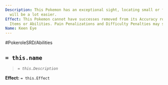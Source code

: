 ```yaml
---
Description: This Pokemon has an exceptional sight, locating small or far away objects
  will be a lot easier.
Effect: This Pokemon cannot have successes removed from its Accuracy rolls by Moves,
  Items or Abilities. Pain Penalizations and Difficulty Penalties may still apply.
Name: Keen Eye
---
```


#PokeroleSRD/Abilities

## `= this.name`

> *`= this.Description`*

**Effect:** `= this.Effect`